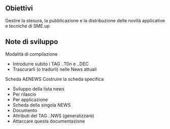 ## Obiettivi
Gestire la stesura, la pubblicazione e la distribuzione delle novità applicative e tecniche di SME.up

## Note di sviluppo
Modalità di compilazione
- Introdurre subito i TAG ..T0n e ..DEC
- Trascurarli (o tradurli) nelle News attuali

Scheda A£NEWS
Costruire la scheda specifica
- Sviluppo della lista news
 - Per rilascio
 - Per applicazione
- Scheda della singola NEWS
 - Documento
 - Attributi del TAG ..NWS (generalizzare)
- Attaccare questa documentazione

